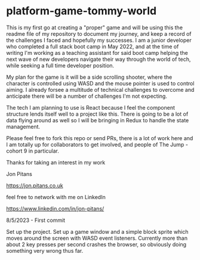 # platform-game-tommy-world

This is my first go at creating a "proper" game and will be using this the readme file of my repository to document my journey, and keep a record of the challenges I faced and hopefully my successes. I am a junior developer who completed a full stack boot camp in May 2022, and at the time of writing I'm working as a teaching assistant for said boot camp helping the next wave of new developers navigate their way through the world of tech, while seeking a full time developer position.

My plan for the game is it will be a side scrolling shooter, where the character is controlled using WASD and the mouse pointer is used to control aiming. I already forsee a multitude of technical challenges to overcome and anticipate there will be a number of challenges I'm not expecting.

The tech I am planning to use is React because I feel the component structure lends itself well to a project like this. There is going to be a lot of data flying around as well so I will be bringing in Redux to handle the state management.

Please feel free to fork this repo or send PRs, there is a lot of work here and I am totally up for collaborators to get involved, and people of The Jump - cohort 9 in particular.

Thanks for taking an interest in my work

Jon Pitans

<https://jon.pitans.co.uk>

feel free to network with me on LinkedIn

<https://www.linkedin.com/in/jon-pitans/>

8/5/2023 - First commit

Set up the project. Set up a game window and a simple block sprite which moves around the screen with WASD event listeners. Currently more than about 2 key presses per second crashes the browser, so obviously doing something very wrong thus far.
